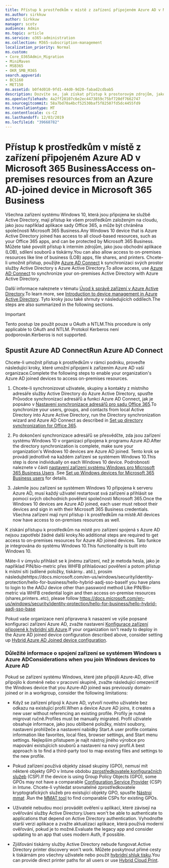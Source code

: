 ```yaml
---
title: Přístup k prostředkům v místě z zařízení připojeném Azure AD v Microsoft 365 Business
ms.author: sirkkuw
author: Sirkkuw
manager: scotv
audience: Admin
ms.topic: article
ms.service: o365-administration
ms.collection: M365-subscription-management
localization_priority: Normal
ms.custom:
- Core_O365Admin_Migration
- MiniMaven
- MSB365
- OKR_SMB_M365
search.appverid:
- BCS160
- MET150
ms.assetid: b0f4d010-9fd1-44d0-9d20-fabad2cdbab5
description: Dozvíte se, jak získat přístup k prostorovým zdrojům, jako je například obchodní aplikace, sdílení souborů a tiskárny z Azure Active Directory do zařízení Windows 10.
ms.openlocfilehash: 4a2ff28107c6e2ec4473859c75bf720df7662747
ms.sourcegitcommit: 58a7bd70a4bcf52530baf5f82507fd5dc4455fd9
ms.translationtype: MT
ms.contentlocale: cs-CZ
ms.lasthandoff: 12/03/2019
ms.locfileid: "39668782"
---
```

# <a name="access-on-premises-resources-from-an-azure-ad-joined-device-in-microsoft-365-business"></a><span data-ttu-id="86d58-103">Přístup k prostředkům v místě z zařízení připojeném Azure AD v Microsoft 365 Business</span><span class="sxs-lookup"><span data-stu-id="86d58-103">Access on-premises resources from an Azure AD-joined device in Microsoft 365 Business</span></span>

<span data-ttu-id="86d58-104">Všechna zařízení systému Windows 10, která jsou připojena ke službě Active Directory, mají přístup ke všem prostředkům založeným na cloudu, jako jsou například aplikace sady Office 365, a může být chráněna společností Microsoft 365 Business.</span><span class="sxs-lookup"><span data-stu-id="86d58-104">Any Windows 10 device that is Azure Active Directory joined has access to all cloud-based resources, such as your Office 365 apps, and can be protected by Microsoft 365 Business.</span></span> <span data-ttu-id="86d58-105">Můžete také povolit přístup k interním zdrojům, jako jsou obchodní aplikace (LOB), sdílení souborů a tiskárny.</span><span class="sxs-lookup"><span data-stu-id="86d58-105">You can also allow access to on-premises resources like line of business (LOB) apps, file shares, and printers.</span></span> <span data-ttu-id="86d58-106">Chcete-li umožnit přístup, použijte [Azure AD Connect](https://docs.microsoft.com/azure/active-directory/connect/active-directory-aadconnect) k synchronizaci svých prostor služby Active Directory s Azure Active Directory.</span><span class="sxs-lookup"><span data-stu-id="86d58-106">To allow access, use [Azure AD Connect](https://docs.microsoft.com/azure/active-directory/connect/active-directory-aadconnect) to synchronize your on-premises Active Directory with Azure Active Directory.</span></span> 

<span data-ttu-id="86d58-107">Další informace naleznete v tématu [Úvod k správě zařízení v Azure Active Directory](https://docs.microsoft.com/azure/active-directory/device-management-introduction).</span><span class="sxs-lookup"><span data-stu-id="86d58-107">To learn more, see [Introduction to device management in Azure Active Directory](https://docs.microsoft.com/azure/active-directory/device-management-introduction).</span></span>
<span data-ttu-id="86d58-108">Tyto kroky jsou také shrnuty v následujících oddílech.</span><span class="sxs-lookup"><span data-stu-id="86d58-108">The steps are also summarized in the following sections.</span></span>

> [!IMPORTANT]
> <span data-ttu-id="86d58-109">Tento postup lze použít pouze u OAuth a NTLM.</span><span class="sxs-lookup"><span data-stu-id="86d58-109">This procedure is only applicable to OAuth and NTLM.</span></span> <span data-ttu-id="86d58-110">Protokol Kerberos není podporován.</span><span class="sxs-lookup"><span data-stu-id="86d58-110">Kerberos is not supported.</span></span>
 
## <a name="run-azure-ad-connect"></a><span data-ttu-id="86d58-111">Spustit Azure AD Connect</span><span class="sxs-lookup"><span data-stu-id="86d58-111">Run Azure AD Connect</span></span>

<span data-ttu-id="86d58-112">Chcete-li umožnit přístup k prostředkům v rámci podniku, proveďte následující kroky, které umožní připojení k zařízením Azure AD vaší organizace.</span><span class="sxs-lookup"><span data-stu-id="86d58-112">Complete the following steps to enable your organization's Azure AD joined devices to access on-premises resources.</span></span>
  
1. <span data-ttu-id="86d58-113">Chcete-li synchronizovat uživatele, skupiny a kontakty z místního adresáře služby Active Directory do Azure Active Directory, spusťte Průvodce synchronizací adresářů a funkci Azure AD Connect, jak je popsáno v [Nastavení synchronizace adresářů pro sadu Office 365](https://support.office.com/article/1b3b5318-6977-42ed-b5c7-96fa74b08846).</span><span class="sxs-lookup"><span data-stu-id="86d58-113">To synchronize your users, groups, and contacts from local Active Directory into Azure Active Directory, run the Directory synchronization wizard and Azure AD Connect as described in [Set up directory synchronization for Office 365](https://support.office.com/article/1b3b5318-6977-42ed-b5c7-96fa74b08846).</span></span>
    
2. <span data-ttu-id="86d58-114">Po dokončení synchronizace adresářů se přesvědčte, zda jsou zařízení systému Windows 10 v organizaci připojena k programu Azure AD.</span><span class="sxs-lookup"><span data-stu-id="86d58-114">After the directory synchronization is complete, make sure your organization's Windows 10 devices are Azure AD joined.</span></span> <span data-ttu-id="86d58-115">Tento krok se provádí jednotlivě na každém zařízení se systémem Windows 10.</span><span class="sxs-lookup"><span data-stu-id="86d58-115">This step is done individually on each Windows 10 device.</span></span> <span data-ttu-id="86d58-116">Podrobnosti naleznete v části [nastavení zařízení systému Windows pro Microsoft 365 Business Users](set-up-windows-devices.md) .</span><span class="sxs-lookup"><span data-stu-id="86d58-116">See [Set up Windows devices for Microsoft 365 Business users](set-up-windows-devices.md) for details.</span></span> 
    
3. <span data-ttu-id="86d58-117">Jakmile jsou zařízení se systémem Windows 10 připojena k serveru Azure AD, musí každý uživatel restartovat svá zařízení a přihlásit se pomocí svých obchodních pověření společnosti Microsoft 365.</span><span class="sxs-lookup"><span data-stu-id="86d58-117">Once the Windows 10 devices are Azure AD joined, each user must reboot their devices and sign in with their Microsoft 365 Business credentials.</span></span> <span data-ttu-id="86d58-118">Všechna zařízení mají nyní přístup i k prostředkům na místě.</span><span class="sxs-lookup"><span data-stu-id="86d58-118">All devices now have access to on-premises resources as well.</span></span>
    
<span data-ttu-id="86d58-119">K získání přístupu k prostředkům na místě pro zařízení spojená s Azure AD nejsou zapotřebí žádné další kroky.</span><span class="sxs-lookup"><span data-stu-id="86d58-119">No additional steps are required to get access to on-premises resources for Azure AD joined devices.</span></span> <span data-ttu-id="86d58-120">Tato funkce je integrována do systému Windows 10.</span><span class="sxs-lookup"><span data-stu-id="86d58-120">This functionality is built into Windows 10.</span></span> 

<span data-ttu-id="86d58-121">Máte-li v úmyslu přihlásit se k jinému zařízení, než je metoda hesla, jako je například PIN/bio-metric přes WHFB přihlašovací pověření a potom přístup k místní síti (sdílené položky, tiskárny.. atd.), prosím následujtehttps://docs.microsoft.com/en-us/windows/security/identity-protection/hello-for-business/hello-hybrid-aadj-sso-base</span><span class="sxs-lookup"><span data-stu-id="86d58-121">If you have plans to login to the AADJ device other than password method Like PIN/Bio-metric via WHFB credential login and then access on-premise resources (shares,printers..etc), please follow https://docs.microsoft.com/en-us/windows/security/identity-protection/hello-for-business/hello-hybrid-aadj-sso-base</span></span>
  
<span data-ttu-id="86d58-122">Pokud vaše organizace není připravena k nasazení ve výše popsané konfiguraci zařízení Azure AD, zvažte nastavení [Konfigurace zařízení připojené k hybridní síti Azure](manage-windows-devices.md).</span><span class="sxs-lookup"><span data-stu-id="86d58-122">If your organization isn't ready to deploy in the Azure AD joined device configuration described above, consider setting up [Hybrid Azure AD Joined device configuration](manage-windows-devices.md).</span></span>
  
### <a name="considerations-when-you-join-windows-devices-to-azure-ad"></a><span data-ttu-id="86d58-123">Důležité informace o spojení zařízení se systémem Windows s Azure AD</span><span class="sxs-lookup"><span data-stu-id="86d58-123">Considerations when you join Windows devices to Azure AD</span></span>

<span data-ttu-id="86d58-124">Pokud se zařízení systému Windows, které jste připojili Azure-AD, dříve připojilo k doméně nebo v pracovní skupině, zvažte následující omezení:</span><span class="sxs-lookup"><span data-stu-id="86d58-124">If the Windows device that you Azure-AD joined was previously domain-joined or in a workgroup, consider the following limitations:</span></span>
  
- <span data-ttu-id="86d58-125">Když se zařízení připojí k Azure AD, vytvoří nového uživatele bez odkazu na existující profil.</span><span class="sxs-lookup"><span data-stu-id="86d58-125">When a device Azure AD joins, it creates a new user without referencing an existing profile.</span></span> <span data-ttu-id="86d58-126">Profily je nutné migrovat ručně.</span><span class="sxs-lookup"><span data-stu-id="86d58-126">Profiles must be manually migrated.</span></span> <span data-ttu-id="86d58-127">Profil uživatele obsahuje informace, jako jsou oblíbené položky, místní soubory, nastavení prohlížeče a nastavení nabídky Start.</span><span class="sxs-lookup"><span data-stu-id="86d58-127">A user profile contains information like favorites, local files, browser settings, and Start menu settings.</span></span> <span data-ttu-id="86d58-128">Nejlepším přístupem je najít nástroj jiného výrobce pro mapování existujících souborů a nastavení na nový profil.</span><span class="sxs-lookup"><span data-stu-id="86d58-128">A best approach is to find a third-party tool to map existing files and settings to the new profile.</span></span>

- <span data-ttu-id="86d58-129">Pokud zařízení používá objekty zásad skupiny (GPO), nemusí mít některé objekty GPO v Intune obdobu [zprostředkovatele konfiguračních služeb](https://docs.microsoft.com/windows/configuration/provisioning-packages/how-it-pros-can-use-configuration-service-providers) (CSP).</span><span class="sxs-lookup"><span data-stu-id="86d58-129">If the device is using Group Policy Objects (GPO), some GPOs may not have a comparable [Configuration Service Provider](https://docs.microsoft.com/windows/configuration/provisioning-packages/how-it-pros-can-use-configuration-service-providers) (CSP) in Intune.</span></span> <span data-ttu-id="86d58-130">Chcete-li vyhledat srovnatelné zprostředkovatele kryptografických služeb pro existující objekty GPO, spusťte [Nástroj mmat](https://www.microsoft.com/download/details.aspx?id=45520) .</span><span class="sxs-lookup"><span data-stu-id="86d58-130">Run the [MMAT tool](https://www.microsoft.com/download/details.aspx?id=45520) to find comparable CSPs for existing GPOs.</span></span>

- <span data-ttu-id="86d58-131">Uživatelé nebudou moci provádět ověření u aplikací, které závisejí na ověřování služby Active Directory.</span><span class="sxs-lookup"><span data-stu-id="86d58-131">Users won't be able to authenticate to applications that depend on Active Directory authentication.</span></span> <span data-ttu-id="86d58-132">Vyhodnoťte starší verzi aplikace a zvažte aktualizaci aplikace, která používá moderní ověřování, pokud je to možné.</span><span class="sxs-lookup"><span data-stu-id="86d58-132">Evaluate the legacy app and consider updating to an app that uses modern Auth, if possible.</span></span>

- <span data-ttu-id="86d58-133">Zjišťování tiskárny služby Active Directory nebude fungovat.</span><span class="sxs-lookup"><span data-stu-id="86d58-133">Active Directory printer discovery won't work.</span></span> <span data-ttu-id="86d58-134">Můžete poskytnout přímé cesty k tiskárnám pro všechny uživatele nebo použít [hybridní shluk tisku](https://docs.microsoft.com/windows-server/administration/hybrid-cloud-print/hybrid-cloud-print-deploy).</span><span class="sxs-lookup"><span data-stu-id="86d58-134">You can provide direct printer paths for all users or use [Hybrid Cloud Print](https://docs.microsoft.com/windows-server/administration/hybrid-cloud-print/hybrid-cloud-print-deploy).</span></span>
